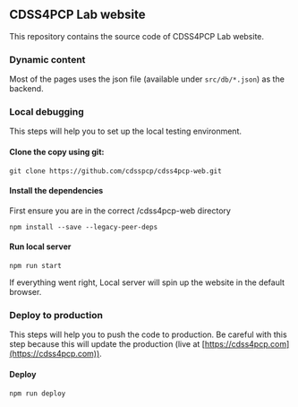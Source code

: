 ## CDSS4PCP Lab website
This repository contains the source code of CDSS4PCP Lab website.

### Dynamic content
Most of the pages uses the json file (available under `src/db/*.json`) as the backend.

### Local debugging
This steps will help you to set up the local testing environment.

#### Clone the copy using git:
```
git clone https://github.com/cdsspcp/cdss4pcp-web.git
```

#### Install the dependencies
First ensure you are in the correct /cdss4pcp-web directory
```
npm install --save --legacy-peer-deps
```

#### Run local server
```
npm run start
```

If everything went right, Local server will spin up the website in the default browser.


### Deploy to production
This steps will help you to push the code to production. Be careful with this step because this will update the production (live at [https://cdss4pcp.com](https://cdss4pcp.com)).

#### Deploy
```
npm run deploy
```
